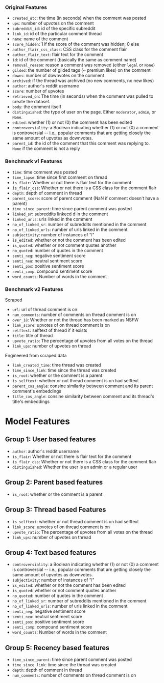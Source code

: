 ### Original Features

- `created_utc`: the time (in seconds) when the comment was posted 
- `ups`: number of upvotes on the comment
- `subreddit_id`: id of the specific subreddit
- `link_id`: id of the particular comment thread
- `name`: name of the comment
- `score_hidden`: 1 if the score of the comment was hidden; 0 else
- `author_flair_css_class`: CSS class for the comment flair
- `author_flair_text`: flair text for the comment
- `id`: id of the comment (basically the same as comment name)
- `removal_reason`: reason a comment was removed (either `legal` or `None`)
- `gilded`: the number of gilded tags (~ premium likes) on the comment 
- `downs`: number of downvotes on the comment
- `archived`: if the thread was archived (no new comments, no new likes) 
- `author`: author's reddit username
- `score`: number of upvotes
- `retrieved_on`: The time (in seconds) when the comment was pulled to create the dataset. 
- `body`: the comment itself
- `distinguished`: the type of user on the page. Either `moderator`, `admin`, or `None`. 
- `edited`: whether (1) or not (0) the comment has been edited
- `controversiality`: a Boolean indicating whether (1) or not (0) a comment is controversial -- i.e., popular comments that are getting closely the same amount of upvotes as downvotes. 
- `parent_id`: the id of the comment that this comment was replying to. `None` if the comment is not a reply


### Benchmark v1 Features

- `time`: time comment was posted
- `time_lapse`: time since first comment on thread
- `is_flair`: Whether or not there is flair text for the comment
- `is_flair_css`: Whether or not there is a CSS class for the comment flair
- `depth`: depth of comment in thread
- `parent_score`: score of parent comment (NaN if comment doesn't have a parent)
- `time_since_parent`: time since parent comment was posted
- `linked_sr`: subreddits linkecd d in the comment
- `linked_urls`: urls linked in the comment
- `no_of_linked_sr`: number of subreddits mentioned in the comment
- `no_of_linked_urls`: number of urls linked in the comment
- `subjectivity`: number of instances of "I"
- `is_edited`: whether or not the comment has been edited
- `is_quoted`: whether or not comment quotes another
- `no_quoted`: number of quotes in the comment
- `senti_neg`: negative sentiment score
- `senti_neu`: neutral sentiment score
- `senti_pos`: positive sentiment score
- `senti_comp`: compound sentiment score
- `word_counts`: Number of words in the comment


### Benchmark v2 Features

Scraped
- `url`: url of thread comment is on
- `num_comments`: number of comments on thread comment is on
- `over_18`: Whether or not the thread has been marked as NSFW
- `link_score`: upvotes of on thread comment is on
- `selftext`: selftext of thread if it exists
- `title`: title of thread
- `upvote_ratio`: The percentage of upvotes from all votes on the thread
- `link_ups`: number of upvotes on thread

Engineered from scraped data
- `link_created_time`: time thread was created
- `time_since_link`: time since the thread was created
- `is_root`: whether or the comment is a parent
- `is_selftext`: whether or not thread comment is on had selftext
- `parent_cos_angle`: consine similarity between comment and its parent comment's embeddings
- `title_cos_angle`: consine similarity between comment and its thread's title's embeddings


# Model Features

## Group 1: User based features

- `author`: author's reddit username
- `is_flair`: Whether or not there is flair text for the comment
- `is_flair_css`: Whether or not there is a CSS class for the comment flair
- `distinguished`: Whether the user is an admin or a regular user

## Group 2: Parent based features

- `is_root`: whether or the comment is a parent

## Group 3: Thread based Features

- `is_selftext`: whether or not thread comment is on had selftext
- `link_score`: upvotes of on thread comment is on
- `upvote_ratio`: The percentage of upvotes from all votes on the thread
- `link_ups`: number of upvotes on thread

## Group 4: Text based features

- `controversiality`: a Boolean indicating whether (1) or not (0) a comment is controversial -- i.e., popular comments that are getting closely the same amount of upvotes as downvotes. 
- `subjectivity`: number of instances of "I"
- `is_edited`: whether or not the comment has been edited
- `is_quoted`: whether or not comment quotes another
- `no_quoted`: number of quotes in the comment
- `no_of_linked_sr`: number of subreddits mentioned in the comment
- `no_of_linked_urls`: number of urls linked in the comment
- `senti_neg`: negative sentiment score
- `senti_neu`: neutral sentiment score
- `senti_pos`: positive sentiment score
- `senti_comp`: compound sentiment score
- `word_counts`: Number of words in the comment

## Group 5: Recency based features

- `time_since_parent`: time since parent comment was posted
- `time_since_link`: time since the thread was created
- `depth`: depth of comment in thread
- `num_comments`: number of comments on thread comment is on

